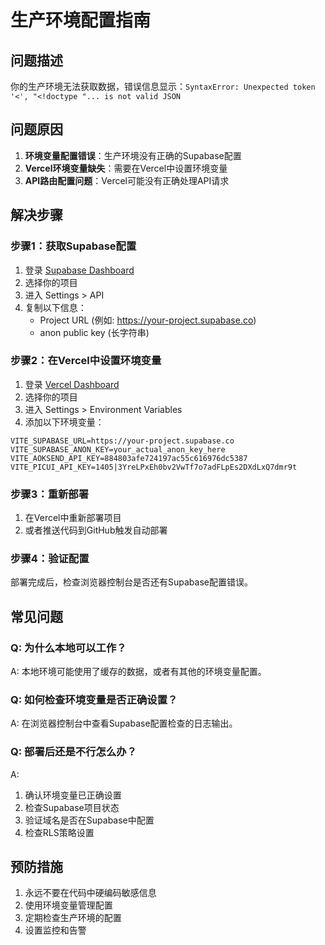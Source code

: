 # 生产环境配置指南

## 问题描述
你的生产环境无法获取数据，错误信息显示：`SyntaxError: Unexpected token '<', "<!doctype "... is not valid JSON`

## 问题原因
1. **环境变量配置错误**：生产环境没有正确的Supabase配置
2. **Vercel环境变量缺失**：需要在Vercel中设置环境变量
3. **API路由配置问题**：Vercel可能没有正确处理API请求

## 解决步骤

### 步骤1：获取Supabase配置
1. 登录 [Supabase Dashboard](https://supabase.com/dashboard)
2. 选择你的项目
3. 进入 Settings > API
4. 复制以下信息：
   - Project URL (例如: https://your-project.supabase.co)
   - anon public key (长字符串)

### 步骤2：在Vercel中设置环境变量
1. 登录 [Vercel Dashboard](https://vercel.com/dashboard)
2. 选择你的项目
3. 进入 Settings > Environment Variables
4. 添加以下环境变量：

```
VITE_SUPABASE_URL=https://your-project.supabase.co
VITE_SUPABASE_ANON_KEY=your_actual_anon_key_here
VITE_AOKSEND_API_KEY=884803afe724197ac55c616976dc5387
VITE_PICUI_API_KEY=1405|3YreLPxEh0bv2VwTf7o7adFLpEs2DXdLxQ7dmr9t
```

### 步骤3：重新部署
1. 在Vercel中重新部署项目
2. 或者推送代码到GitHub触发自动部署

### 步骤4：验证配置
部署完成后，检查浏览器控制台是否还有Supabase配置错误。

## 常见问题

### Q: 为什么本地可以工作？
A: 本地环境可能使用了缓存的数据，或者有其他的环境变量配置。

### Q: 如何检查环境变量是否正确设置？
A: 在浏览器控制台中查看Supabase配置检查的日志输出。

### Q: 部署后还是不行怎么办？
A: 
1. 确认环境变量已正确设置
2. 检查Supabase项目状态
3. 验证域名是否在Supabase中配置
4. 检查RLS策略设置

## 预防措施
1. 永远不要在代码中硬编码敏感信息
2. 使用环境变量管理配置
3. 定期检查生产环境的配置
4. 设置监控和告警 